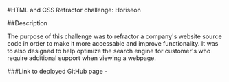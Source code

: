 #HTML and CSS Refractor challenge: Horiseon

##Description

The purpose of this challenge was to refractor a company's website source code in order to make it more accessable and improve functionality. It was to also designed to help optimize the search engine for customer's who require additional support when viewing a webpage.

###Link to deployed GitHub page - 
